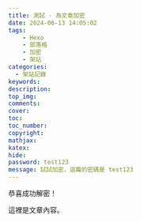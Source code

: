 ```yaml
---
title: 測試 - 為文章加密
date: 2024-06-13 14:05:02
tags:
    - Hexo
    - 部落格
    - 加密
    - 架站
categories:
  - 架站記錄
keywords:
description:
top_img:
comments:
cover:
toc:
toc_number:
copyright:
mathjax:
katex:
hide:
password: test123
message: 試試加密，這篇的密碼是 test123
---
```


恭喜成功解密！

這裡是文章內容。